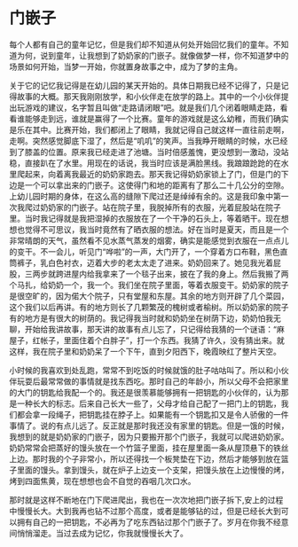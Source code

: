 # 门嵌子

每个人都有自己的童年记忆，但是我们却不知道从何处开始回忆我们的童年。不知道为何，说到童年，让我想到了奶奶家的门嵌子。就像做梦一样，你不知道梦中的场景如何开始，当梦一开始，你就置身故事之中，成为了梦的主角。

关于它的记忆我记得是在幼儿园的某天开始的。具体日期我已经不记得了，只是记得故事的大概。那天我刚刚放学，和小伙伴走在放学的路上。其中的一个小伙伴提出玩游戏的建议，名字暂且叫做“走路请闭眼”吧。就是我们几个闭着眼睛走路，看看谁能够走到远，谁就是赢得了一个比赛。童年的游戏就是这么幼稚，而我们确实是乐在其中。比赛开始，我们都闭上了眼睛，我就记得自己就这样一直往前走啊，走啊。突然感觉脚底下湿了，然后是“叽叽”的笑声。当我睁开眼睛的时候，水已经到了膝盖的位置。原来我已经走进了池塘。当时倍感羞愧，更没想到一激动，没站稳，直接趴在了水里。用现在的话说，我当时应该是满脸黑线。我踉踉跄跄的在水里爬起来，向着离我最近的奶奶家跑去。那天我记得奶奶家锁上了门，但是门的下边是一个可以拿出来的门嵌子。这使得门和地的距离有了那么二十几公分的空隙。上幼儿园时期的身体，在这么高的缝隙下爬过还是绰绰有余的。这是我印象中第一次我爬过奶奶家的门嵌子。站在院子里，我脱掉所有的衣服，光着屁股站在院子里。当时我记得就是我把湿掉的衣服放在了一个干净的石头上，等着晒干。现在想想也觉得不可思议，我当时竟然有了晒衣服的想法。好在当时是夏天，而且是一个非常晴朗的天气，虽然看不见水蒸气蒸发的烟雾，确实是能感觉到衣服在一点点儿的变干。不一会儿，听见门“哗啦”的一声，大门开了，一个穿着方口布鞋，黑色直筒裤子，乳白色衬衣，迈着大步的老太太走了进来。奶奶回来了。她见我光着屁股，三两步就跨进屋内给我拿来了一个毯子出来，披在了我的身上。然后我搬了两个马扎，给奶奶一个，我一个。我们坐在院子里面，等着衣服变干。奶奶家的院子是很空旷的，因为偌大个院子，只有堂屋和东屋。其余的地方则开辟了几个菜园，这个我们以后再讲。有的地方则长了几颗繁茂的槐树或者榆树。所以奶奶家的院子有的地方是有很大的树荫的。我记得我当时就和奶奶坐在树荫下边，奶奶怕我无聊，开始给我讲故事，那天讲的故事有点儿忘了，只记得给我猜的一个谜语：“麻屋子，红帐子，里面住着个白胖子”，打一个东西。我猜了许久，没有猜出来。就这样，我在院子里和奶奶呆了一个下午，直到夕阳西下，晚霞映红了整片天空。

小时候的我喜欢到处乱跑，常常不到吃饭的时候就饿的肚子咕咕叫了。所以和小伙伴玩耍后最常常做的事情就是找东西吃。那时自己的年龄小，所以父母不会把家里的大门的钥匙给我配一个的。我还是很羡慕能够拥有一把钥匙的小伙伴的，认为那是一种长大的标志。后来自己长大一些了，父母才给自己配了一把门上的钥匙，我们都会拿一段绳子，把钥匙挂在脖子上。如果能有一个钥匙扣又是令人骄傲的一件事情了。说的有点儿远了。反正就是那时我还没有家里的钥匙。但是一饿的时候，我想到的就是奶奶家的门嵌子，因为只要搬开那个门嵌子，我就可以爬进奶奶家。奶奶常常会把蒸好的馒头放在一个竹篮子里面，挂在屋里面一条从屋顶悬下的铁丝上边。那时我的个子非常小，所以还得找一个板凳垫在下边，然后才能够到放在篮子里面的馒头。拿到馒头，就在炉子上边支一个支架，把馒头放在上边慢慢的烤，烤到四面焦黄，现在想想也会不自觉的吞咽几次口水。

那时就是这样不断地在门下爬进爬出，我也在一次次地把门嵌子拆下,安上的过程中慢慢长大。大到我再也钻不过那个高度，或者是能够钻的过，但是已经长大到可以拥有自己的一把钥匙，不必再为了吃东西钻过那个门嵌子了。岁月在你我不经意间悄悄溜走。当过去成为记忆，你我就慢慢长大了。
